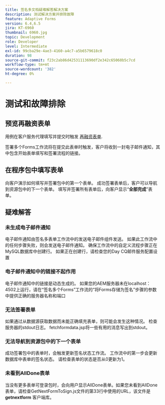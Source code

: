 ```yaml
---
title: 签名多文档疑难解答解决方案
description: 测试解决方案并排除故障
feature: Adaptive Forms
version: 6.4,6.5
jira: KT-6960
thumbnail: 6960.jpg
topic: Development
role: Developer
level: Intermediate
exl-id: 99cba29e-4ae3-4160-a4c7-a5b6579618c0
duration: 98
source-git-commit: f23c2ab86d42531113690df2e342c65060b5c7cd
workflow-type: tm+mt
source-wordcount: '382'
ht-degree: 0%

---
```


# 测试和故障排除


## 预览再融资表单

用例在客户服务代理填写并提交时触发 [再融资表单](http://localhost:4502/content/dam/formsanddocuments/formsandsigndemo/refinanceform/jcr:content?wcmmode=disabled).

签署多个Forms工作流将在提交此表单时触发，客户将收到一封电子邮件通知，其中包含开始表单填写和签署流程的链接。

## 在程序包中填写表单

向客户演示如何填写并签署包中的第一个表单。 成功签署表单后，客户可以导航到资源包中的下一个表单。 填写并签署所有表单后，向客户显示“**全部完成**”表单。

## 疑难解答

### 未生成电子邮件通知

电子邮件通知由签名多表单工作流中的发送电子邮件组件发送。 如果此工作流中的任何步骤失败，则会发送电子邮件通知。 确保工作流中的自定义流程步骤正在MySQL数据库中创建行。 如果正在创建行，请检查您的Day CQ邮件服务配置设置

### 电子邮件通知中的链接不起作用

电子邮件通知中的链接是动态生成的。 如果您的AEM服务器未在localhost：4502上运行，请在“签名多个Forms”工作流的“将Forms存储为签名”步骤的参数中提供正确的服务器名称和端口

### 无法签署表单

如果通过从数据源获取数据而未能正确填充表单，则可能会发生这种情况。 检查服务器的stdout日志。 fetchformdata.jsp将一些有用的消息写出到stdout。

### 无法导航到资源包中的下一个表单

成功签署包中的表单时，会触发更新签名状态工作流。 工作流中的第一步会更新数据库中表单的签名状态。 请检查表单的状态是否从0更新为1。

### 未看到AllDone表单

当没有更多表单可登录包时，会向用户显示AllDone表单。如果您未看到AllDone表单，请检查GetNextFormToSign.js文件的第33行中使用的URL，该文件是 **getnextform** 客户端库。

